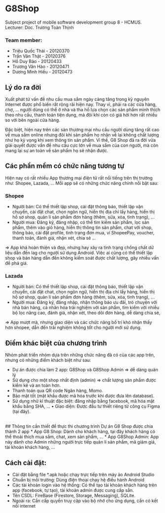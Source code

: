 # G8Shop
Subject project of mobile software development group 8 - HCMUS.
<br/>
Lecturer: Doc. Trương Toàn Thịnh

### Team member:
* Triệu Quốc Thái - 20120370
* Trần Văn Thật - 20120376
* Hồ Duy Bảo - 20120433
* Trương Văn Hào - 20120471
* Dương Minh Hiếu - 20120473

## Lý do ra đời
Xuất phát từ vấn đề nhu cầu mua sắm ngày càng tăng trong kỷ nguyên Internet được phổ
biến rất rộng rãi hiện nay. Thay vì, phải ra các cửa hàng, chợ, … người dùng có thể ở nhà và
tha hồ lựa chọn các sản phẩm mình thích theo nhu cầu, thanh toán tiện dụng, mà đôi khi còn
có giá hời hơn rất nhiều so với bên ngoài cửa hàng.

Đặc biệt, hiện nay trên các sàn thương mại nhu cầu người dùng tăng rất cao về mua sắm
online nhưng đôi khi sản phẩm họ nhận về lại không chất lượng như họ kỳ vọng khi xem thông
tin sản phẩm. Vì thế, G8 Shop đã ra đời vừa giải quyết được vấn đề nhu cầu cực lớn về mua
sắm của con người, mà còn mang lại sự an toàn về sản phẩm họ sẽ nhận được.
<br/>
## Các phần mềm có chức năng tương tự
Hiện nay có rất nhiều App thương mại điện tử rất nổi tiếng trên thị trường như: Shopee,
Lazada, … Mỗi app sẽ có những chức năng chính nổi bật sau:
<br/>
 ### Shopee
* Người bán: Có thể thiết lập shop, cài đặt thông báo, thiết lập vận chuyển, cài
đặt chat, chọn ngôn ngữ, hiển thị địa chỉ lấy hàng, hiển thị hồ sơ shop, quản lí
sản phẩm đơn hàng (thêm, sửa, xóa, tình trạng), ...
* Người mua: Đăng ký, đăng nhập, có thể tìm kiếm sản phẩm, lọc sản phẩm,
thêm vào giỏ hàng, hiển thị thông tin sản phẩm, chat với shop, thông báo, cài
đặt profile, tình trạng đơn mua, ví ShopeePay, voucher, thanh toán, đánh giá,
nhận xét, chia sẻ …

=> App khá hoàn thiện và đẹp, nhưng hay xảy ra tình trạng chồng chất dữ liệu dẫn đến lag cho
người sử dụng Android. Việc ai cũng có thể thiết lập shop và bán hàng dẫn đến không kiểm
soát được chất lượng, gây nhiều vấn đề phá giá.
<br/>

### Lazada
* Người bán: Có thể thiết lập shop, cài đặt thông báo, thiết lập vận chuyển, cài
đặt chat, chọn ngôn ngữ, hiển thị địa chỉ lấy hàng, hiển thị hồ sơ shop, quản lí
sản phẩm đơn hàng (thêm, sửa, xóa, tình trạng), ...
* Người mua: Đăng ký, đăng nhập, nhận thông báo ưu đãi, trò chuyện với nhà
bán hàng, cá nhân hóa trải nghiệm với sản phẩm, tìm kiếm với nhiều bộ lọc nâng
cao, đánh giá, nhận xét, theo dõi đơn hàng, dễ dàng chia sẻ,

=> App mượt mà, nhưng giao diện và các chức năng bố trí khó nhận thấy hơn shopee, dẫn đến
trải nghiệm không tốt cho người mới sử dụng.
<br/>

## Điểm khác biệt của chương trình
Nhóm phát triển nhóm dựa trên những chức năng đã có của các app trên, nhưng có những
điểm khách biệt như sau:
<br/>
* Dự án được chia làm 2 app: G8Shop và G8Shop Admin => dễ dàng quản lý
* Sử dụng cho một shop nhất định (admin) => chất lượng sản phẩm được kiểm kê và an
toàn hơn.
* Thanh toán qua QR code Ngân hàng, Momo.
* Bảo mật tốt (mật khẩu được mã hóa trước khi được đưa lên database).
* Sử dụng nhữ kĩ thuật đặc biệt: đăng nhập bằng facebook, mã hóa mật khẩu bằng
SHA, …
• Giao diện: Được đầu tư thiết riêng từ công cụ Figma (tại đây).
<br/>
## Thông tin cần thiết để thực thi chương trình
Dự án G8 Shop được chia thành 2 app
* App G8 Shop: Dành cho khách hàng, tại đây khách hàng có thể thoải thích mua sắm,
chat, xem sản phẩm, …
* App G8Shop Admin: App này dành cho Admin những người trực tiếp quản lí sản
phẩm, mã giảm giá, tài khoản khách hàng, …

## Cách cài đặt: 
* Cài đặt bằng file *.apk hoặc chạy trực tiếp trên máy ảo Android Studio
* Chuẩn bị môi trường: Dùng điện thoại chạy hệ điều hành Android
* Các tài khoản login vào hệ thống: Có thể tạo tài khoản khách hàng trên app (facebook,
tự tạo), tài khoản admin được cung cấp sẵn.
* Tên CSDL: FireBase (Firestore, Storage, Messaging), SQLite.
* Ngoài ra: Cần cấp quyền truy cập vào bộ nhớ cho ứng dụng, cần có kết nối internet
